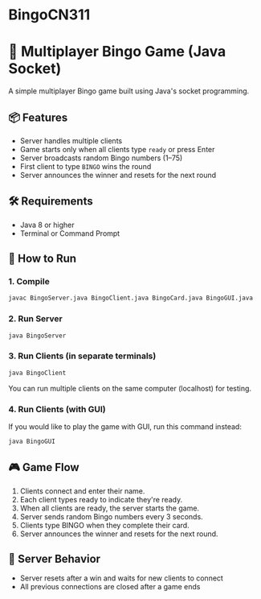 # BingoCN311

# 🎯 Multiplayer Bingo Game (Java Socket)

A simple multiplayer Bingo game built using Java's socket programming.

## 📦 Features

- Server handles multiple clients
- Game starts only when all clients type `ready` or press Enter
- Server broadcasts random Bingo numbers (1–75)
- First client to type `BINGO` wins the round
- Server announces the winner and resets for the next round

## 🛠 Requirements

- Java 8 or higher
- Terminal or Command Prompt

## 🚀 How to Run

### 1. Compile

```bash
javac BingoServer.java BingoClient.java BingoCard.java BingoGUI.java
```

### 2. Run Server

```bash
java BingoServer
```

### 3. Run Clients (in separate terminals)

```bash
java BingoClient
```
You can run multiple clients on the same computer (localhost) for testing.
### 4. Run Clients (with GUI)
If you would like to play the game with GUI, run this command instead:

```bash
java BingoGUI
```

## 🎮 Game Flow

1. Clients connect and enter their name.
2. Each client types ready to indicate they're ready.
3. When all clients are ready, the server starts the game.
4. Server sends random Bingo numbers every 3 seconds.
5. Clients type BINGO when they complete their card.
6. Server announces the winner and resets for the next round.

## 🧼 Server Behavior

- Server resets after a win and waits for new clients to connect
- All previous connections are closed after a game ends